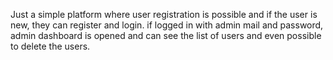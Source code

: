 Just a simple platform where user registration is possible and if the user is new, they can register and login.
if logged in with admin mail and password, admin dashboard is opened and can see the list of users and even possible to delete the users.
